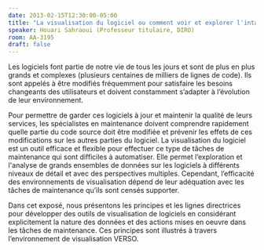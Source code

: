 ```yaml
---
date: 2013-02-15T12:30:00-05:00
title: "La visualisation du logiciel ou comment voir et explorer l'intangible"
speaker: Houari Sahraoui (Professeur titulaire, DIRO)
room: AA-3195
draft: false
---
```


Les logiciels font partie de notre vie de tous les jours et sont de plus en plus grands et complexes (plusieurs centaines de milliers de lignes de code).
Ils sont appelés à être modifiés fréquemment pour satisfaire les besoins changeants des utilisateurs et doivent constamment s’adapter à l’évolution de leur environnement.

<!--more-->

Pour permettre de garder ces logiciels à jour et maintenir la qualité de leurs services, les spécialistes en maintenance doivent comprendre rapidement quelle partie du code source doit être modifiée et prévenir les effets de ces modifications sur les autres parties du logiciel.
La visualisation du logiciel est un outil efficace et flexible pour effectuer ce type de tâches de maintenance qui sont difficiles à automatiser.
Elle permet l’exploration et l'analyse de grands ensembles de données sur les logiciels à différents niveaux de détail et avec des perspectives multiples.
Cependant, l’efficacité des environnements de visualisation dépend de leur adéquation avec les tâches de maintenance qu’ils sont censés supporter.

Dans cet exposé, nous présentons les principes et les lignes directrices pour développer des outils de visualisation de logiciels en considérant explicitement la nature des données et des actions mises en oeuvre dans les tâches de maintenance.
Ces principes sont illustrés à travers l’environnement de visualisation VERSO.
